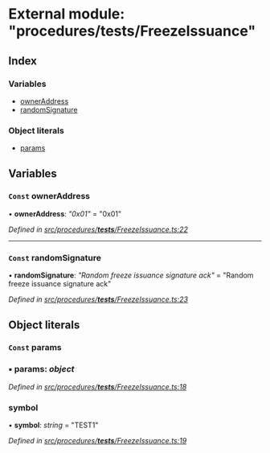 # External module: "procedures/**tests**/FreezeIssuance"

## Index

### Variables

- [ownerAddress](_procedures___tests___freezeissuance_.md#const-owneraddress)
- [randomSignature](_procedures___tests___freezeissuance_.md#const-randomsignature)

### Object literals

- [params](_procedures___tests___freezeissuance_.md#const-params)

## Variables

### `Const` ownerAddress

• **ownerAddress**: _"0x01"_ = "0x01"

_Defined in [src/procedures/**tests**/FreezeIssuance.ts:22](https://github.com/PolymathNetwork/polymath-sdk/blob/660aba8/src/procedures/__tests__/FreezeIssuance.ts#L22)_

---

### `Const` randomSignature

• **randomSignature**: _"Random freeze issuance signature ack"_ = "Random freeze issuance signature ack"

_Defined in [src/procedures/**tests**/FreezeIssuance.ts:23](https://github.com/PolymathNetwork/polymath-sdk/blob/660aba8/src/procedures/__tests__/FreezeIssuance.ts#L23)_

## Object literals

### `Const` params

### ▪ **params**: _object_

_Defined in [src/procedures/**tests**/FreezeIssuance.ts:18](https://github.com/PolymathNetwork/polymath-sdk/blob/660aba8/src/procedures/__tests__/FreezeIssuance.ts#L18)_

### symbol

• **symbol**: _string_ = "TEST1"

_Defined in [src/procedures/**tests**/FreezeIssuance.ts:19](https://github.com/PolymathNetwork/polymath-sdk/blob/660aba8/src/procedures/__tests__/FreezeIssuance.ts#L19)_
